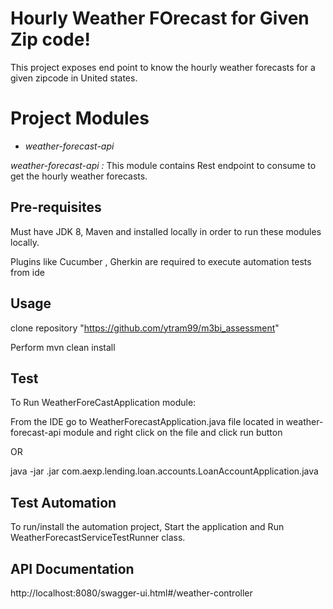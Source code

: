 # Hourly Weather FOrecast for Given Zip code!

This project exposes end point to know the hourly weather forecasts for a given zipcode in United states.


# Project Modules
- *weather-forecast-api*


*weather-forecast-api :*
    This module contains Rest endpoint to consume to get the hourly weather forecasts.

## Pre-requisites

Must have JDK 8, Maven and  installed locally in order to run these modules locally.

Plugins like Cucumber , Gherkin are required to execute automation tests from ide

## Usage

clone repository "https://github.com/ytram99/m3bi_assessment"

Perform mvn clean install


## Test

To Run WeatherForeCastApplication module:

From the IDE go to WeatherForecastApplication.java file located in weather-forecast-api module and right click on the file and click run button

OR

java -jar .jar com.aexp.lending.loan.accounts.LoanAccountApplication.java

## Test Automation

To run/install the automation project, Start the application and Run WeatherForecastServiceTestRunner class.



## API Documentation
http://localhost:8080/swagger-ui.html#/weather-controller